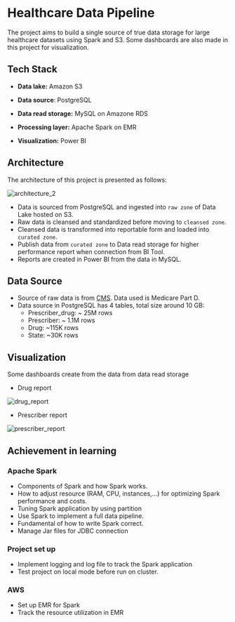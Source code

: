 
# **Healthcare Data Pipeline**
The project aims to build a single source of true data storage for large healthcare datasets using Spark and S3. Some dashboards are also made in this project for visualization.



## **Tech Stack**

- **Data lake:** Amazon S3

- **Data source**: PostgreSQL

- **Data read storage:** MySQL on Amazone RDS

- **Processing layer:** Apache Spark on EMR

- **Visualization:** Power BI


## **Architecture**
The architecture of this project is presented as follows:

![architecture_2](https://github.com/minhky2185/healthcare_data_pipeline/blob/main/images/architecture_2.png)

- Data is sourced from PostgreSQL and ingested into `raw zone` of Data Lake hosted on S3.
- Raw data is cleansed and standardized before moving to `cleansed zone`.
- Cleansed data is transformed into reportable form and loaded into `curated zone`. 
- Publish data from `curated zone` to Data read storage for higher performance report when connection from BI Tool.
- Reports are created in Power BI from the data in MySQL.


## **Data Source**
- Source of raw data is from [CMS](https://data.cms.gov/provider-summary-by-type-of-service). Data used is Medicare Part D.
- Data source in PostgreSQL has 4 tables, total size around 10 GB:
    - Prescriber_drug: ~ 25M rows
    - Prescriber: ~ 1.1M rows
    - Drug: ~115K rows
    - State: ~30K rows
## **Visualization**
Some dashboards create from the data from data read storage
- Drug report

![drug_report](https://github.com/minhky2185/healthcare_data_pipeline/blob/main/images/drug_report.png)

- Prescriber report

![prescriber_report](https://github.com/minhky2185/healthcare_data_pipeline/blob/main/images/prescriber_report.png)

## **Achievement in learning**
### Apache Spark
- Components of Spark and how Spark works.
- How to adjust resource (RAM, CPU, instances,...) for optimizing Spark performance and costs.
- Tuning Spark application by using partition
- Use Spark to implement a full data pipeline.
- Fundamental of how to write Spark correct.
- Manage Jar files for JDBC connection
### Project set up
- Implement logging and log file to track the Spark application
- Test project on local mode before run on cluster.
### AWS
- Set up EMR for Spark
- Track the resource utilization in EMR
